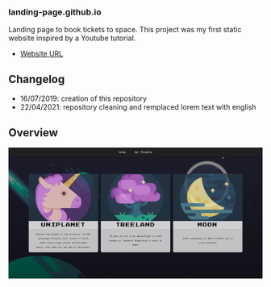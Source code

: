 ### landing-page.github.io

Landing page to book tickets to space. This project was my first static website inspired by a Youtube tutorial.  
* [Website URL](https://pierre-alexandre35.github.io/landing-page.github.io/)


## Changelog
* 16/07/2019: creation of this repository 
* 22/04/2021: repository cleaning and remplaced lorem text with english


## Overview

![Alt text](/docs/overview.png)
